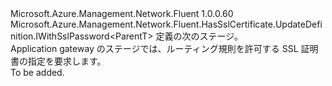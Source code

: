 <Type Name="IWithSslPassword&lt;ParentT&gt;" FullName="Microsoft.Azure.Management.Network.Fluent.ApplicationGatewayRequestRoutingRule.UpdateDefinition.IWithSslPassword&lt;ParentT&gt;">
  <TypeSignature Language="C#" Value="public interface IWithSslPassword&lt;ParentT&gt; : Microsoft.Azure.Management.Network.Fluent.HasSslCertificate.UpdateDefinition.IWithSslPassword&lt;ParentT&gt;" />
  <TypeSignature Language="ILAsm" Value=".class public interface auto ansi abstract IWithSslPassword`1&lt;ParentT&gt; implements class Microsoft.Azure.Management.Network.Fluent.HasSslCertificate.UpdateDefinition.IWithSslPassword`1&lt;!ParentT&gt;" />
  <TypeSignature Language="DocId" Value="T:Microsoft.Azure.Management.Network.Fluent.ApplicationGatewayRequestRoutingRule.UpdateDefinition.IWithSslPassword`1" />
  <TypeSignature Language="VB.NET" Value="Public Interface IWithSslPassword(Of ParentT)&#xA;Implements IWithSslPassword(Of ParentT)" />
  <TypeSignature Language="F#" Value="type IWithSslPassword&lt;'ParentT&gt; = interface&#xA;    interface IWithSslPassword&lt;'ParentT&gt;" />
  <AssemblyInfo>
    <AssemblyName>Microsoft.Azure.Management.Network.Fluent</AssemblyName>
    <AssemblyVersion>1.0.0.60</AssemblyVersion>
  </AssemblyInfo>
  <TypeParameters>
    <TypeParameter Name="ParentT" />
  </TypeParameters>
  <Interfaces>
    <Interface>
      <InterfaceName>Microsoft.Azure.Management.Network.Fluent.HasSslCertificate.UpdateDefinition.IWithSslPassword&lt;ParentT&gt;</InterfaceName>
    </Interface>
  </Interfaces>
  <Docs>
    <typeparam name="ParentT">定義の次のステージ。</typeparam>
    <summary>
            Application gateway のステージでは、ルーティング規則を許可する SSL 証明書の指定を要求します。
            </summary>
    <remarks>To be added.</remarks>
  </Docs>
  <Members />
</Type>